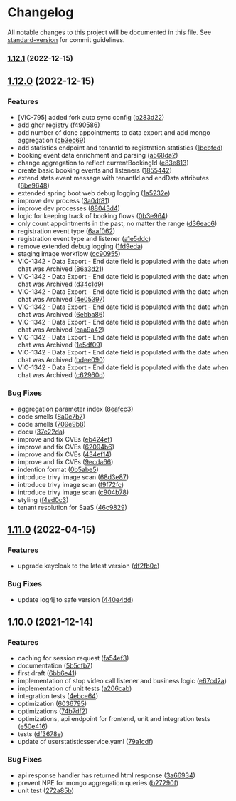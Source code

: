 # Changelog

All notable changes to this project will be documented in this file. See [standard-version](https://github.com/conventional-changelog/standard-version) for commit guidelines.

### [1.12.1](https://github.com/CaritasDeutschland/caritas-onlineBeratung-statisticsService/compare/v1.12.0...v1.12.1) (2022-12-15)

## [1.12.0](https://github.com/CaritasDeutschland/caritas-onlineBeratung-statisticsService/compare/v1.11.0...v1.12.0) (2022-12-15)


### Features

* [VIC-795] added fork auto sync config ([b283d22](https://github.com/CaritasDeutschland/caritas-onlineBeratung-statisticsService/commit/b283d22b8199c1adb4e7ae9b88134bff3baa67c2))
* add ghcr registry ([f490586](https://github.com/CaritasDeutschland/caritas-onlineBeratung-statisticsService/commit/f4905869d4506dec8999be34ccbc73cec58d2b24))
* add number of done appointments to data export and add mongo aggregation ([cb3ec69](https://github.com/CaritasDeutschland/caritas-onlineBeratung-statisticsService/commit/cb3ec694ba73f166a105d2cbdbec310919313a05))
* add statistics endpoint and tenantId to registration statistics ([1bcbfcd](https://github.com/CaritasDeutschland/caritas-onlineBeratung-statisticsService/commit/1bcbfcdec865da8aabd22e9c2bc2cb9d212b5c3e))
* booking event data enrichment and parsing ([a568da2](https://github.com/CaritasDeutschland/caritas-onlineBeratung-statisticsService/commit/a568da2dc5c49498c3ac4e07ab5c947ffd13d113))
* change aggregation to reflect currentBookingId ([e83e813](https://github.com/CaritasDeutschland/caritas-onlineBeratung-statisticsService/commit/e83e813fe5c5e42447fffb594236dd3f8bc12cb2))
* create basic booking events and listeners ([1855442](https://github.com/CaritasDeutschland/caritas-onlineBeratung-statisticsService/commit/1855442cc5914fb0e0ca30700b5ed0371e9c845b))
* extend stats event message with tenantId and endData attributes ([6be9648](https://github.com/CaritasDeutschland/caritas-onlineBeratung-statisticsService/commit/6be964885b7f3669ba452bbfefa70b6e6af16064))
* extended spring boot web debug logging ([1a5232e](https://github.com/CaritasDeutschland/caritas-onlineBeratung-statisticsService/commit/1a5232e1d0024a32369119548c62917d6535b7bd))
* improve dev process ([3a0df81](https://github.com/CaritasDeutschland/caritas-onlineBeratung-statisticsService/commit/3a0df813c1390e4102f001642c5edd5a70b27f11))
* improve dev processes ([88043d4](https://github.com/CaritasDeutschland/caritas-onlineBeratung-statisticsService/commit/88043d4e43c30454a6ec40107037782bdbcc2e8c))
* logic for keeping track of booking flows ([0b3e964](https://github.com/CaritasDeutschland/caritas-onlineBeratung-statisticsService/commit/0b3e96415e8fa232e07a6a8e2e30a0a84ba8aa3c))
* only count appointments in the past, no matter the range ([d36eac6](https://github.com/CaritasDeutschland/caritas-onlineBeratung-statisticsService/commit/d36eac61a1f3649b1e0c7351f88c383372734b25))
* registration event type ([6aaf062](https://github.com/CaritasDeutschland/caritas-onlineBeratung-statisticsService/commit/6aaf062d2a882b50385a6c98bf90ce4fdec05b3c))
* registration event type and listener ([a1e5ddc](https://github.com/CaritasDeutschland/caritas-onlineBeratung-statisticsService/commit/a1e5ddc62d142d7b3df4e07d97186e08a71618c4))
* remove extended debug logging ([1fd9eda](https://github.com/CaritasDeutschland/caritas-onlineBeratung-statisticsService/commit/1fd9edaa2f881d960a34f3e6b98f6404fac9a8e2))
* staging image workflow ([cc90955](https://github.com/CaritasDeutschland/caritas-onlineBeratung-statisticsService/commit/cc90955aed7df1fc0fcdfb86a5654afc581ae045))
* VIC-1342 - Data Export - End date field is populated with the date when chat was Archived ([86a3d21](https://github.com/CaritasDeutschland/caritas-onlineBeratung-statisticsService/commit/86a3d213d32ce4bffa8001e8c59de1266146064c))
* VIC-1342 - Data Export - End date field is populated with the date when chat was Archived ([d34c1d9](https://github.com/CaritasDeutschland/caritas-onlineBeratung-statisticsService/commit/d34c1d92d3d62b8fb6636c48bf713fbb43f0ca81))
* VIC-1342 - Data Export - End date field is populated with the date when chat was Archived ([4e05397](https://github.com/CaritasDeutschland/caritas-onlineBeratung-statisticsService/commit/4e053976e0b413461a749fd1dee54868e28f7885))
* VIC-1342 - Data Export - End date field is populated with the date when chat was Archived ([6ebba86](https://github.com/CaritasDeutschland/caritas-onlineBeratung-statisticsService/commit/6ebba86f53fd11860db0d896c4d4c89534b798cf))
* VIC-1342 - Data Export - End date field is populated with the date when chat was Archived ([caa9a42](https://github.com/CaritasDeutschland/caritas-onlineBeratung-statisticsService/commit/caa9a4290c430ac29dc2a0cd0b0fddcbf23e8ffa))
* VIC-1342 - Data Export - End date field is populated with the date when chat was Archived ([1e5df09](https://github.com/CaritasDeutschland/caritas-onlineBeratung-statisticsService/commit/1e5df0904223a91bf4c00fc5d01419a7aa46b374))
* VIC-1342 - Data Export - End date field is populated with the date when chat was Archived ([bdee090](https://github.com/CaritasDeutschland/caritas-onlineBeratung-statisticsService/commit/bdee090fda35b24850bd51ce0b4b09d4180ab549))
* VIC-1342 - Data Export - End date field is populated with the date when chat was Archived ([c62960d](https://github.com/CaritasDeutschland/caritas-onlineBeratung-statisticsService/commit/c62960d58f338bb5956d921f7d1ffbdeb3bdd406))


### Bug Fixes

* aggregation parameter index ([8eafcc3](https://github.com/CaritasDeutschland/caritas-onlineBeratung-statisticsService/commit/8eafcc381390b8f5e7c844f73f13394605bc32b3))
* code smells ([8a0c7b7](https://github.com/CaritasDeutschland/caritas-onlineBeratung-statisticsService/commit/8a0c7b79145081f1ce7b5ac86cca53da0d380702))
* code smells ([709e9b8](https://github.com/CaritasDeutschland/caritas-onlineBeratung-statisticsService/commit/709e9b8852d6a5bb27150638079c07ac2bc37725))
* docu ([37e22da](https://github.com/CaritasDeutschland/caritas-onlineBeratung-statisticsService/commit/37e22da49edb1bbcd5a0a65b6c19d265e936066b))
* improve and fix CVEs ([eb424ef](https://github.com/CaritasDeutschland/caritas-onlineBeratung-statisticsService/commit/eb424ef9e0f7717c688ce351aa6894971427504a))
* improve and fix CVEs ([62094b6](https://github.com/CaritasDeutschland/caritas-onlineBeratung-statisticsService/commit/62094b650103941d2fd635da69515c9ac612c5e0))
* improve and fix CVEs ([434ef14](https://github.com/CaritasDeutschland/caritas-onlineBeratung-statisticsService/commit/434ef1416c3a2eac9456e1d5028001b77f6ca68b))
* improve and fix CVEs ([9ecda66](https://github.com/CaritasDeutschland/caritas-onlineBeratung-statisticsService/commit/9ecda6638373037010efb8e1f841a8d76a2fc1c0))
* indention format ([0b5abe5](https://github.com/CaritasDeutschland/caritas-onlineBeratung-statisticsService/commit/0b5abe5d36c064d4f67317caf9960ebe7050f9dc))
* introduce trivy image scan ([68d3e87](https://github.com/CaritasDeutschland/caritas-onlineBeratung-statisticsService/commit/68d3e87c94e453ffffbf034770a51d4f683ce91e))
* introduce trivy image scan ([f9f72fc](https://github.com/CaritasDeutschland/caritas-onlineBeratung-statisticsService/commit/f9f72fc29cf3d89dd090029fe09c3e9603671cc6))
* introduce trivy image scan ([c904b78](https://github.com/CaritasDeutschland/caritas-onlineBeratung-statisticsService/commit/c904b78dc743f50b910cee4e7655ed3ba6fb65f1))
* styling ([f4ed0c3](https://github.com/CaritasDeutschland/caritas-onlineBeratung-statisticsService/commit/f4ed0c3d351aecbb67ac16cc9a59ecab69d08d07))
* tenant resolution for SaaS ([46c9829](https://github.com/CaritasDeutschland/caritas-onlineBeratung-statisticsService/commit/46c9829b627d59c25c409c6cb5443333ed7800b7))

## [1.11.0](https://github.com/CaritasDeutschland/caritas-onlineBeratung-statisticsService/compare/v1.10.0...v1.11.0) (2022-04-15)


### Features

* upgrade keycloak to the latest version ([df2fb0c](https://github.com/CaritasDeutschland/caritas-onlineBeratung-statisticsService/commit/df2fb0c4588d15de1ce52ee9e8a07ba95121c42d))


### Bug Fixes

* update log4j to safe version ([440e4dd](https://github.com/CaritasDeutschland/caritas-onlineBeratung-statisticsService/commit/440e4dd6d9039baaf5e043b041ea54f3659ce492))

## 1.10.0 (2021-12-14)


### Features

* caching for session request ([fa54ef3](https://github.com/CaritasDeutschland/caritas-onlineBeratung-statisticsService/commit/fa54ef3e166a397c39d13b0db38740ec2c458f49))
* documentation ([5b5cfb7](https://github.com/CaritasDeutschland/caritas-onlineBeratung-statisticsService/commit/5b5cfb72ed1ed6f0f1d6cbeb1e6daf3302eb1678))
* first draft ([6bb6e41](https://github.com/CaritasDeutschland/caritas-onlineBeratung-statisticsService/commit/6bb6e41ffc6a3ff7772ea4e2b1a6374451cf593c))
* implementation of stop video call listener and business logic ([e67cd2a](https://github.com/CaritasDeutschland/caritas-onlineBeratung-statisticsService/commit/e67cd2a60e187d0bad03a876dc25e0d9c7a3498b))
* implementation of unit tests ([a206cab](https://github.com/CaritasDeutschland/caritas-onlineBeratung-statisticsService/commit/a206cab1a2352a45bafbd0cc7c8736073bcc8a90))
* integration tests ([4ebce64](https://github.com/CaritasDeutschland/caritas-onlineBeratung-statisticsService/commit/4ebce644b3e6afc08de401df1428223b486537a0))
* optimization ([6036795](https://github.com/CaritasDeutschland/caritas-onlineBeratung-statisticsService/commit/6036795e8bbedfee342554c20df095933fcd15a2))
* optimizations ([74b7df2](https://github.com/CaritasDeutschland/caritas-onlineBeratung-statisticsService/commit/74b7df2c7fb04973eb2d3c71abeb93598356342e))
* optimizations, api endpoint for frontend, unit and integration tests ([e50e416](https://github.com/CaritasDeutschland/caritas-onlineBeratung-statisticsService/commit/e50e4162e394937c4c255be6c5b23af07dbb27b2))
* tests ([df3678e](https://github.com/CaritasDeutschland/caritas-onlineBeratung-statisticsService/commit/df3678e097cf688d331de7830c79ff39104d66b4))
* update of userstatisticsservice.yaml ([79a1cdf](https://github.com/CaritasDeutschland/caritas-onlineBeratung-statisticsService/commit/79a1cdff45e67aea94a0a1e8cb51e7d79a1e3f2b))


### Bug Fixes

* api response handler has returned html response ([3a66934](https://github.com/CaritasDeutschland/caritas-onlineBeratung-statisticsService/commit/3a669344f2b0c79edfee62e072f3c043ad2b4bdb))
* prevent NPE for mongo aggregation queries ([b27290f](https://github.com/CaritasDeutschland/caritas-onlineBeratung-statisticsService/commit/b27290ff7d5091cd76d9213c3b3845d9b0086419))
* unit test ([272a85b](https://github.com/CaritasDeutschland/caritas-onlineBeratung-statisticsService/commit/272a85b6e9583f67e45e03b6e96206085a15cefd))
